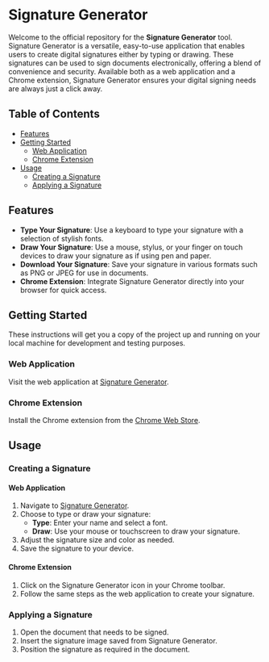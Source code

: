 # Signature Generator

Welcome to the official repository for the **Signature Generator** tool. Signature Generator is a versatile, easy-to-use application that enables users to create digital signatures either by typing or drawing. These signatures can be used to sign documents electronically, offering a blend of convenience and security. Available both as a web application and a Chrome extension, Signature Generator ensures your digital signing needs are always just a click away.

## Table of Contents

- [Features](#features)
- [Getting Started](#getting-started)
  - [Web Application](#web-application)
  - [Chrome Extension](#chrome-extension)
- [Usage](#usage)
  - [Creating a Signature](#creating-a-signature)
  - [Applying a Signature](#applying-a-signature)


## Features

- **Type Your Signature**: Use a keyboard to type your signature with a selection of stylish fonts.
- **Draw Your Signature**: Use a mouse, stylus, or your finger on touch devices to draw your signature as if using pen and paper.
- **Download Your Signature**: Save your signature in various formats such as PNG or JPEG for use in documents.
- **Chrome Extension**: Integrate Signature Generator directly into your browser for quick access.

## Getting Started

These instructions will get you a copy of the project up and running on your local machine for development and testing purposes.

### Web Application

Visit the web application at [Signature Generator](https://signaturegenerator.app).

### Chrome Extension

Install the Chrome extension from the [Chrome Web Store](https://chromewebstore.google.com/detail/signature-generator/hfbinmilecmpnciahlgbkfgcpcofffll).

## Usage

### Creating a Signature

#### Web Application
1. Navigate to [Signature Generator](https://signaturegenerator.app).
2. Choose to type or draw your signature:
   - **Type**: Enter your name and select a font.
   - **Draw**: Use your mouse or touchscreen to draw your signature.
3. Adjust the signature size and color as needed.
4. Save the signature to your device.

#### Chrome Extension
1. Click on the Signature Generator icon in your Chrome toolbar.
2. Follow the same steps as the web application to create your signature.

### Applying a Signature
1. Open the document that needs to be signed.
2. Insert the signature image saved from Signature Generator.
3. Position the signature as required in the document.




